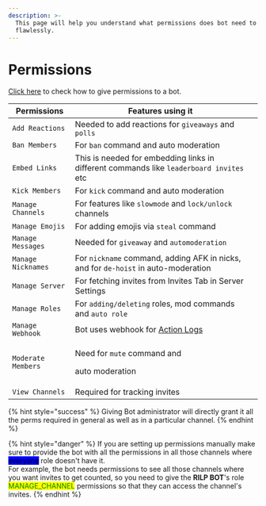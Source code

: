 ```yaml
---
description: >-
  This page will help you understand what permissions does bot need to work
  flawlessly.
---
```


# Permissions

[Click here](basics.md#giving-permissions) to check how to give permissions to a bot.

<table><thead><tr><th>Permissions</th><th>Features using it</th><th data-hidden></th></tr></thead><tbody><tr><td><code>Add Reactions</code></td><td>Needed to add reactions for <code>giveaways</code> and <code>polls</code></td><td></td></tr><tr><td><code>Ban Members</code></td><td>For <code>ban</code> command and auto moderation</td><td></td></tr><tr><td><code>Embed Links</code></td><td>This is needed for embedding links in different commands like <code>leaderboard invites</code> etc</td><td></td></tr><tr><td><code>Kick Members</code></td><td>For <code>kick</code> command and auto moderation</td><td></td></tr><tr><td><code>Manage Channels</code></td><td>For features like <code>slowmode</code> and <code>lock/unlock</code> channels</td><td></td></tr><tr><td><code>Manage Emojis</code></td><td>For adding emojis via <code>steal</code> command</td><td></td></tr><tr><td><code>Manage Messages</code></td><td>Needed for <code>giveaway</code> and <code>automoderation</code></td><td></td></tr><tr><td><code>Manage Nicknames</code></td><td>For  <code>nickname</code> command, adding AFK in nicks, and for <code>de-hoist</code> in auto-moderation</td><td></td></tr><tr><td><code>Manage Server</code></td><td>For fetching invites from Invites Tab in Server Settings</td><td></td></tr><tr><td><code>Manage Roles</code></td><td>For <code>adding/deleting</code> roles, mod commands and <code>auto role</code></td><td></td></tr><tr><td><code>Manage Webhook</code></td><td>Bot uses webhook for <a href="../website/dashboard/action-logs.md">Action Logs</a></td><td></td></tr><tr><td><code>Moderate Members</code></td><td><p>Need for <code>mute</code> command and</p><p>auto moderation</p></td><td></td></tr><tr><td><code>View Channels</code></td><td>Required for tracking invites</td><td></td></tr></tbody></table>

{% hint style="success" %}
Giving Bot administrator will directly grant it all the perms required in general as well as in a particular channel.
{% endhint %}

{% hint style="danger" %}
If you are setting up permissions manually make sure to provide the bot with all the permissions in all those channels where <mark style="background-color:blue;">everyone</mark> role doesn't have it.\
For example, the bot needs permissions to see all those channels where you want invites to get counted, so you need to give the **RILP BOT**'s role <mark style="color:green;">MANAGE\_CHANNEL</mark> permissions so that they can access the channel's invites.
{% endhint %}
